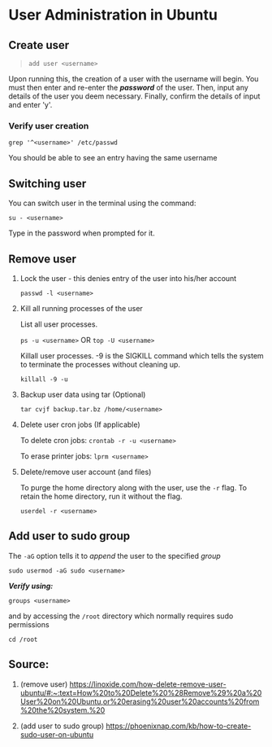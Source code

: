 # User Administration in Ubuntu

## Create user
> ``` add user <username> ```

Upon running this, the creation of a user with the username will begin. You must 
then enter and re-enter the ***password*** of the user. Then, input any details of the 
user you deem necessary. Finally, confirm the details of input and enter 'y'.

### Verify user creation

 ```grep '^<username>' /etc/passwd```

You should be able to see an entry having the same username

## Switching user

You can switch user in the terminal using the command:

```su - <username>```

Type in the password when prompted for it.

## Remove user

1. Lock the user - this denies entry of the user into his/her account

    ```passwd -l <username>```

1. Kill all running processes of the user

    List all user processes.

    `ps -u <username>`      OR      `top -U <username>`

    Killall user processes. -9 is the SIGKILL command which tells the system to 
    terminate the processes without cleaning up.

    `killall -9 -u`

1. Backup user data using tar (Optional)

    `tar cvjf backup.tar.bz /home/<username>`

1. Delete user cron jobs (If applicable)

    To delete cron jobs: 
    `crontab -r -u <username>`

    To erase printer jobs: 
    `lprm <username>`

1. Delete/remove user account (and files)

    To purge the home directory along with the user, use the `-r` flag. To retain 
    the home directory, run it without the flag.

    `userdel -r <username>`

## Add user to sudo group
The `-aG` option tells it to *append* the user to the specified *group*

`sudo usermod -aG sudo <username>`

***Verify using:***

`groups <username>`

and by accessing the `/root` directory which normally requires sudo permissions

`cd /root`







## Source:
1. (remove user) https://linoxide.com/how-delete-remove-user-ubuntu/#:~:text=How%20to%20Delete%20%28Remove%29%20a%20User%20on%20Ubuntu,or%20erasing%20user%20accounts%20from%20the%20system.%20

1. (add user to sudo group) https://phoenixnap.com/kb/how-to-create-sudo-user-on-ubuntu